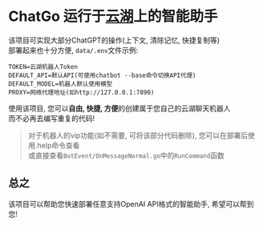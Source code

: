# ChatGo 运行于[云湖](https://yhchat.com)上的智能助手
该项目可实现大部分ChatGPT的操作(上下文, 清除记忆, 快捷复制等)  
部署起来也十分方便, `data/.env`文件示例:  
```
TOKEN=云湖机器人Token  
DEFAULT_API=默认API(可使用chatbot --base命令切换API代理)  
DEFAULT_MODEL=机器人默认使用模型  
PROXY=网络代理地址(如http://127.0.0.1:7890)
```

使用该项目, 您可以**自由, 快捷, 方便**的创建属于您自己的云湖聊天机器人  
而不必再去编写重复的代码!  

> 对于机器人的vip功能(如不需要, 可将该部分代码删除), 您可以在部署后使用.help命令查看  
或直接查看`BotEvent/OnMessageNormal.go`中的`RunCommand`函数  

## 总之
该项目可以帮助您快速部署任意支持OpenAI API格式的智能助手, 希望可以帮到您!
